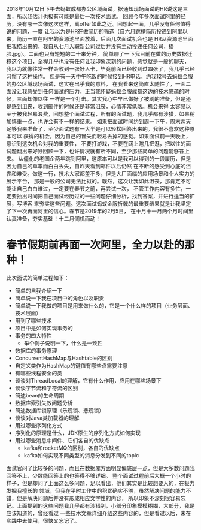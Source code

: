 2018年10月12日下午去蚂蚁成都办公区域面试，据通知现场面试的HR说这是三面，所以我估计也极有可能是最后一次技术面试。
回顾今年多次面试阿里的经历，没有哪一次像这次这样，离offer如此之近。回想起一面，几乎没有任何值得说的问题，一度
让我以为是HR在做简历的筛选（自六月跳槽简历投递到阿里以来，简历一直在阿里的资源池里面放着，后面几次面试机会也是
HR从资源池里面把我捞出来的，我自从七月入职新公司过后并没有主动投递任何公司，捂脸.jpg）。二面也只有短短的二十来分钟，
简单聊了一下我目前在做的历史数据迁移这个项目，全程几乎也没有任何让我印象深刻的问题，感觉就是一般的聊天，
我以为就像往常一样会收到一张好人卡，毕竟前面已经收到过四张了，我几乎已经习惯了这种操作。
但是有一天中午吃饭的时候接到HR电话，约我12号去蚂蚁金服的办公区域现场面试，这实在出乎我的意料，
在我看来这简直太随性了，一面二面没让我感受到任何面试的压力，正当我怀疑蚂蚁金服成都这边的技术底蕴的时候，三面却像以往
一样是一个打击。其实我心中早已做好了被刷的准备，但是还是感到沮丧，收到邮件的时候还是非常沮丧，心情非常低落。机会来得
太容易以至于被我轻易浪费，回想整个面试过程，所有的面试题，我几乎都有涉猎，如果稍加慎重一点，也许会有不一样的结果。
如果把面试时间约到周一下午，周末两天足够我来准备了，至少面试题有一大半是可以轻松回答出来的。我很不喜欢这种原本可以
获得的机会，因为自己的冒失而轻易丢掉的感觉。如果面试前一天晚上，意识到这次机会对我的重要性，
不要打游戏，不要在网上瞎几把逛，把以往的面试题翻出来好好回顾一下，也许情况就有所不同，至少那些简单的问题能够答上来。
从僵化的老国企两年跳到阿里，这原本可以是我可以得到的一段履历，但是因为自己的草率而白白丢失，自昨天看到邮件以后仍然
在不断的感受到心底的沮丧和难受。做这一行，技术大家都差不多，但是大厂面临的应用场景和个人实力的展示平台，
那是一般的公司无法比拟的。既然，这次让我如此沮丧，那肯定不可能让自己白白难过，一定要在春节之前，再尝试一次，
不管工作内容有多忙，一定要抽出时间把自己面试经历过的一些问题仔细分析，找到答案，并进行适当的扩展，写博客
来夯实这些问题。这次面试蚂蚁金服折戟的最重要结果就是让我坚定了下一次再面阿里的信心。春节是2019年的2月5日，
在十月十一月两个月时间里认真准备，夯实基础！十二月伺机而动！

# 春节假期前再面一次阿里，全力以赴的那种！


此次面试的简单过程如下：
- 简单的自我介绍一下
- 简单说一下我在项目中的角色以及职责
- 简单说一下我做的项目是用来做什么的，它是一个什么样的项目（业务层面、技术层面）
- 用到了哪些技术
- 项目中是如何实现事务的
- 事务的四大特性
    - 举个例子说明一下，什么是一致性
- 数据库的事务原理
- ConcurrentHashMap与Hashtable的区别
- 自定义类作为HashMap的键值有哪些点需要注意
- 有哪些线程安全的类
- 谈谈对ThreadLocal的理解，它有什么作用，应用在哪些场景下
- 谈谈字节流和字符流的区别
- 简述bean的生命周期
- 数据库索引失效问题分析
- 简述数据库锁原理（乐观锁、悲观锁）
- 谈谈对Java类加载器的理解
- 用过哪些序列化方式
- 序列化的原理是什么，JDK原生的序列化方式如何实现
- 用过哪些消息中间件、它们各自的优缺点
    - kafka和rocketMQ的区别，各自的优缺点
    - kafka如何实现不同类型的消息分发到不同的topic

面试官问了比较多的问题，而且在数据库方面明显偏底层一点，但是大多数问题我回答不上，少数能回答上的也答得不够详细。
整个面试过程前后大概一个小时的样子，但是却问了上面这么多问题，足以看出，他们其实是比较想要人的，在极力发掘我擅长的
领域，但我在平时工作中的积累确实不够，虽然解决问题的能力不错，但是解决问题后并没有形成相应文字性的内容，
所以印象不深刻很容易忘记。上面提到的这些问题我几乎都有涉猎到，小部分印象模模糊糊，大部分，我是应该知道的，曾经看过
一些技术文章详细介绍这些内容的，但是看过以后，未在实践中去使用，很快又忘记了。
